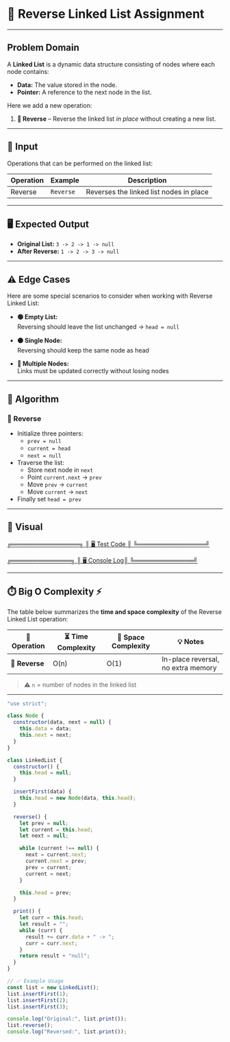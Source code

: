 # 📝 Reverse Linked List Assignment

---

## **Problem Domain**
A **Linked List** is a dynamic data structure consisting of nodes where each node contains:

- **Data:** The value stored in the node.  
- **Pointer:** A reference to the next node in the list.  

Here we add a new operation:

1. **🔄 Reverse** – Reverse the linked list *in place* without creating a new list.

---

## 🎯 Input
Operations that can be performed on the linked list:

| Operation | Example | Description |
|-----------|---------|-------------|
| Reverse   | `Reverse` | Reverses the linked list nodes in place |

---

## 🖥️ Expected Output
- **Original List:** `3 -> 2 -> 1 -> null`  
- **After Reverse:** `1 -> 2 -> 3 -> null`  

---

## ⚠️ **Edge Cases**

Here are some special scenarios to consider when working with Reverse Linked List:

- **🟢 Empty List:**  
  Reversing should leave the list unchanged → `head = null`  

- **🟠 Single Node:**  
  Reversing should keep the same node as head  

- **🔴 Multiple Nodes:**  
  Links must be updated correctly without losing nodes  

---

## 🧠 **Algorithm**

### **🔄 Reverse**
- Initialize three pointers:  
  - `prev = null`  
  - `current = head`  
  - `next = null`  
- Traverse the list:  
  - Store next node in `next`  
  - Point `current.next` → `prev`  
  - Move `prev` → `current`  
  - Move `current` → `next`  
- Finally set `head = prev`  

---
## 👀 Visual
[╔════════════════╗
║ 🖥️ Test Code ║
╚════════════════╝ ](../docs/reverse-test.PNG)
>
[╔══════════════╗
║ 🖥️ Console Log║
╚══════════════╝ ](../docs/reverse-console.PNG)
 >

---
## ⏱️ **Big O Complexity** ⚡

The table below summarizes the **time and space complexity** of the Reverse Linked List operation:

| 🔹 Operation | ⏳ Time Complexity | 💾 Space Complexity | 💡 Notes |
|-------------|-----------------|------------------|----------|
| **🔄 Reverse** | O(n) | O(1) | In-place reversal, no extra memory |

> ⚠️ `n` = number of nodes in the linked list  
---

```javascript
"use strict";

class Node {
  constructor(data, next = null) {
    this.data = data;
    this.next = next;
  }
}

class LinkedList {
  constructor() {
    this.head = null;
  }

  insertFirst(data) {
    this.head = new Node(data, this.head);
  }

  reverse() {
    let prev = null;
    let current = this.head;
    let next = null;

    while (current !== null) {
      next = current.next;
      current.next = prev;
      prev = current;
      current = next;
    }

    this.head = prev;
  }

  print() {
    let curr = this.head;
    let result = "";
    while (curr) {
      result += curr.data + " -> ";
      curr = curr.next;
    }
    return result + "null";
  }
}

// ✅ Example Usage
const list = new LinkedList();
list.insertFirst(1);
list.insertFirst(2);
list.insertFirst(3);

console.log("Original:", list.print());
list.reverse();
console.log("Reversed:", list.print());